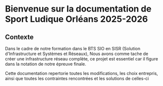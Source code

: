 # Bienvenue sur la documentation de Sport Ludique Orléans 2025-2026

## Contexte 
Dans le cadre de notre formation dans le BTS SIO en SISR (Solution d'Infrastructure et Systèmes et Réseaux), Nous avons comme tache de créer une infrastructure réseau complète,
ce projet est essentiel car il figure dans la notation de notre épreuve finale.

Cette documentation repertorie toutes les modifications, les choix entrepris, ainsi que toutes les contraintes rencontrées et les solutions de celles-ci

